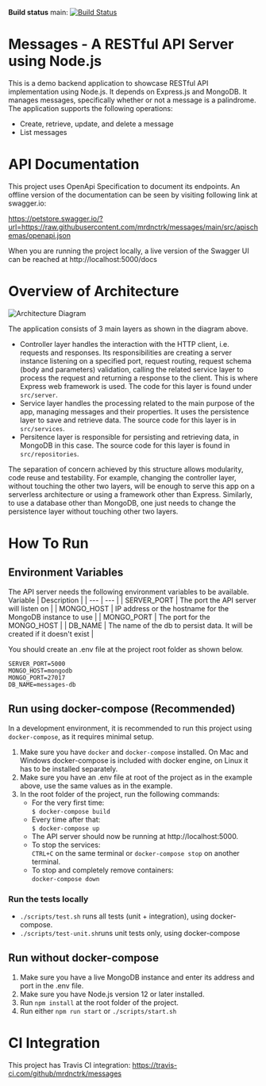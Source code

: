 **Build status**
main: 
[![Build Status](https://travis-ci.com/mrdnctrk/messages.svg?branch=main)](https://travis-ci.com/mrdnctrk/messages)

# Messages - A RESTful API Server using Node.js
This is a demo backend application to showcase RESTful API implementation using Node.js. It depends on Express.js and MongoDB.
It manages messages, specifically whether or not a message is a palindrome. The application supports the following operations:
- Create, retrieve, update, and delete a message
- List messages

# API Documentation
This project uses OpenApi Specification to document its endpoints. An offline version of the documentation can be seen by visiting following link at swagger.io:

https://petstore.swagger.io/?url=https://raw.githubusercontent.com/mrdnctrk/messages/main/src/apischemas/openapi.json

When you are running the project locally, a live version of the Swagger UI can be reached at http://localhost:5000/docs

# Overview of Architecture

![Architecture Diagram](https://i.imgur.com/ChmyMrq.png)

The application consists of 3 main layers as shown in the diagram above. 

* Controller layer handles the interaction with the HTTP client, i.e. requests and responses. Its responsibilities are creating a server instance listening on a specified port, request routing, request schema (body and parameters) validation, calling the related service layer to process the request and returning a response to the client. This is where Express web framework is used. The code for this layer is found under `src/server`.
* Service layer handles the processing related to the main purpose of the app, managing messages and their properties. It uses the persistence layer to save and retrieve data. The source code for this layer is in `src/services`.
* Persitence layer is responsible for persisting and retrieving data, in MongoDB in this case. The source code for this layer is found in `src/repositories`.

The separation of concern achieved by this structure allows modularity, code reuse and testability. For example, changing the controller layer, without touching the other two layers, will be enough to  serve this app on a serverless architecture or using a framework other than Express. Similarly, to use a database other than MongoDB, one just needs to change the persistence layer without touching other two layers. 


# How To Run

## Environment Variables

The API server needs the following environment variables to be available.
 Variable | Description |
| --- | --- |
| SERVER_PORT | The port the API server will listen on |
| MONGO_HOST | IP address or the hostname for the MongoDB instance to use |
| MONGO_PORT | The port for the MONGO_HOST |
| DB_NAME | The name of the db to persist data. It will be created if it doesn't exist |

You should create an .env file at the project root folder as shown below. 
```
SERVER_PORT=5000
MONGO_HOST=mongodb
MONGO_PORT=27017
DB_NAME=messages-db
```

## Run using docker-compose (Recommended)

In a development environment, it is recommended to run this project using `docker-compose`, as it requires minimal setup.  

1. Make sure you have `docker` and `docker-compose` installed. On Mac and Windows docker-compose is included with docker engine, on Linux it has to be installed separately.
2. Make sure you have an .env file at root of the project as in the example above, use the same values as in the example. 
3. In the root folder of the project, run the following commands:  
    * For the very first time:    
    `$ docker-compose build`    
    * Every time after that:  
     `$ docker-compose up`
    * The API server should now be running at http://localhost:5000.
    * To stop the services:    
      `CTRL+C` on the same terminal or `docker-compose stop` on another terminal. 
    * To stop and completely remove containers:   
      `docker-compose down`
      
### Run the tests locally
* `./scripts/test.sh` runs all tests (unit + integration), using docker-compose.
* `./scripts/test-unit.sh`runs unit tests only, using docker-compose

## Run without docker-compose
1. Make sure you have a live MongoDB instance and enter its address and port in the .env file. 
2. Make sure you have Node.js version 12 or later installed. 
3. Run `npm install` at the root folder of the project.
4. Run either `npm run start` or `./scripts/start.sh`

# CI Integration

This project has Travis CI integration: https://travis-ci.com/github/mrdnctrk/messages

        
